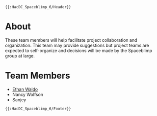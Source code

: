 ```{=mediawiki}
{{:HacDC_Spaceblimp_6/Header}}
```
# About

These team members will help facilitate project collaboration and
organization. This team may provide suggestions but project teams are
expected to self-organize and decisions will be made by the Spaceblimp
group at large.

# Team Members

-   [Ethan Waldo](User:Ewaldo)
-   Nancy Wolfson
-   Sanjey

```{=mediawiki}
{{:HacDC_Spaceblimp_6/Footer}}
```
